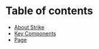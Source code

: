 # Table of contents

* [About Strike](README.md)
* [Key Components](key-components.md)
* [Page](page.md)
